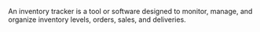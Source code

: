 An inventory tracker is a tool or software designed to monitor, manage, and organize inventory levels, orders, sales, and deliveries.
